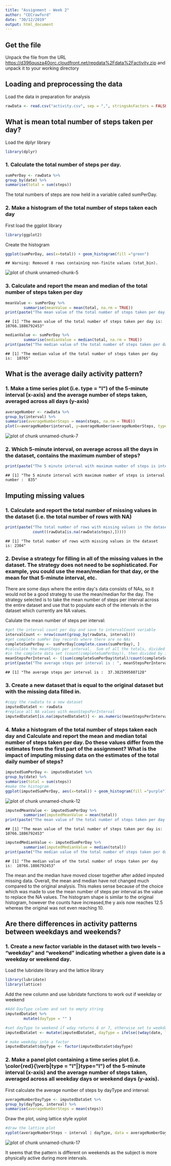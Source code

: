 ```yaml
---
title: "Assignment - Week 2"
author: "CECrawford"
date: "30/12/2019"
output: html_document
---
```




## Get the file

Unpack the file from the URL https://d396qusza40orc.cloudfront.net/repdata%2Fdata%2Factivity.zip and unpack it to your working directory


## Loading and preprocessing the data

Load the data in preparation for analysis


```r
rawData <- read.csv("activity.csv", sep = ",", stringsAsFactors = FALSE, colClasses = c("numeric", "Date", "numeric"))
```

## What is mean total number of steps taken per day?

Load the dplyr library


```r
library(dplyr)
```

### 1. Calculate the total number of steps per day.



```r
sumPerDay <- rawData %>%
group_by(date) %>%
summarise(total = sum(steps))
```

The total numbers of steps are now held in a variable called sumPerDay.

### 2. Make a histogram of the total number of steps taken each day

First load the ggplot library

```r
library(ggplot2)
```

Create the histogram


```r
ggplot(sumPerDay, aes(x=total)) + geom_histogram(fill ="green")
```

```
## Warning: Removed 8 rows containing non-finite values (stat_bin).
```

![plot of chunk unnamed-chunk-5](figure/unnamed-chunk-5-1.png)

### 3. Calculate and report the mean and median of the total number of steps taken per day


```r
meanValue <- sumPerDay %>%
        summarise(meanValue = mean(total, na.rm = TRUE))
print(paste("The mean value of the total number of steps taken per day is: ", meanValue))
```

```
## [1] "The mean value of the total number of steps taken per day is:  10766.1886792453"
```

```r
medianValue <- sumPerDay %>%
        summarise(medianValue = median(total, na.rm = TRUE))
print(paste("The median value of the total number of steps taken per day is: ", medianValue))
```

```
## [1] "The median value of the total number of steps taken per day is:  10765"
```


## What is the average daily activity pattern?

### 1. Make a time series plot (i.e. type = "l") of the 5-minute interval (x-axis) and the average number of steps taken, averaged across all days (y-axis)


```r
averageNumber <- rawData %>%
group_by(interval) %>%
summarise(averageNumberSteps = mean(steps, na.rm = TRUE))
plot(x=averageNumber$interval, y=averageNumber$averageNumberSteps, type="l", xlab = "Interval", ylab = "Average Steps", main = "Time series of the average number of steps taken across the intervals", col="purple")
```

![plot of chunk unnamed-chunk-7](figure/unnamed-chunk-7-1.png)

### 2. Which 5-minute interval, on average across all the days in the dataset, contains the maximum number of steps?


```r
print(paste("The 5 minute interval with maximum number of steps is interval number : ", averageNumber[averageNumber$averageNumberSteps == max(averageNumber$averageNumberSteps),]$interval))
```

```
## [1] "The 5 minute interval with maximum number of steps is interval number :  835"
```
## Imputing missing values

### 1. Calculate and report the total number of missing values in the dataset (i.e. the total number of rows with NA)


```r
print(paste("The total number of rows with missing values in the dataset is:",
            count((rawData[is.na(rawData$steps),]))))
```

```
## [1] "The total number of rows with missing values in the dataset is: 2304"
```

### 2. Devise a strategy for filling in all of the missing values in the dataset. The strategy does not need to be sophisticated. For example, you could use the mean/median for that day, or the mean for that 5-minute interval, etc.

There are some days where the entire day's data consists of NAs, so it would not be a good strategy to use the mean/median for the day.  The strategy selected is to take the mean number of steps per interval across the entire dataset and use that to populate each of the intervals in the dataset which currently are NA values.

Calulate the mean number of steps per interval:

```r
#get the interval count per day and save to intervalCount variable
intervalCount <- nrow(count(group_by(rawData, interval)))
#get complete sumPer Day records where there are no NAs
completeSumPerDay <- sumPerDay[complete.cases(sumPerDay), ]
#calculate the meanSteps per interval.  Sum of all the totals, divided by count of number of days
#in the complete data set (count(completeSumPerDay)), then divided by intervalCount to get meanSteps Per #Interval
meanStepsPerInterval <- ((sum(completeSumPerDay$total)/count(completeSumPerDay))/intervalCount)
print(paste("The average steps per interval is : ", meanStepsPerInterval))
```

```
## [1] "The average steps per interval is :  37.3825995807128"
```

### 3. Create a new dataset that is equal to the original dataset but with the missing data filled in.


```r
#copy the rawData to a new dataset
imputedDataSet <- rawData
#replace all NA values with meanStepsPerInterval
imputedDataSet[is.na(imputedDataSet)] <- as.numeric(meanStepsPerInterval)
```

### 4. Make a histogram of the total number of steps taken each day and Calculate and report the mean and median total number of steps taken per day. Do these values differ from the estimates from the first part of the assignment? What is the impact of imputing missing data on the estimates of the total daily number of steps?


```r
imputedSumPerDay <- imputedDataSet %>%
group_by(date) %>%
summarise(total = sum(steps))
#make the histogram
ggplot(imputedSumPerDay, aes(x=total)) + geom_histogram(fill ="purple")
```

![plot of chunk unnamed-chunk-12](figure/unnamed-chunk-12-1.png)
 

```r
imputedMeanValue <- imputedSumPerDay %>%
        summarise(imputedMeanValue = mean(total))
print(paste("The mean value of the total number of steps taken per day is: ", imputedMeanValue))
```

```
## [1] "The mean value of the total number of steps taken per day is:  10766.1886792453"
```

```r
imputedMedianValue <- imputedSumPerDay %>%
        summarise(imputedMedianValue = median(total))
print(paste("The median value of the total number of steps taken per day is: ", imputedMedianValue))
```

```
## [1] "The median value of the total number of steps taken per day is:  10766.1886792453"
```

The mean and the median have moved closer together after added imputed missing data. Overall, the mean and median have not changed much compared to the original analysis.  This makes sense because of the choice which was made to use the mean number of steps per interval as the value to replace the NA values. The histogram shape is similar to the original histogram, however the counts have increased,the y axis now reaches 12.5 whereas the original was not even reaching 10.

## Are there differences in activity patterns between weekdays and weekends?

### 1. Create a new factor variable in the dataset with two levels – “weekday” and “weekend” indicating whether a given date is a weekday or weekend day.

Load the lubridate library and the lattice library


```r
library(lubridate)
library(lattice)
```

Add the new column and use lubridate functions to work out if weekday or weekend


```r
#Add DayType column and set to empty string
imputedDataSet %>%
        mutate(dayType = "" )

#set dayType to weekend if wday returns 6 or 7, otherwise set to weekday
imputedDataSet <- mutate(imputedDataSet, dayType = ifelse((wday(date, label = TRUE)=="Sun" | wday(date, label = TRUE)=="Sat"), "weekend", "weekday"))

# make weekday into a factor
imputedDataSet$dayType <- factor(imputedDataSet$dayType)
```
### 2. Make a panel plot containing a time series plot (i.e. \color{red}{\verb|type = "l"|}type="l") of the 5-minute interval (x-axis) and the average number of steps taken, averaged across all weekday days or weekend days (y-axis). 

First calculate the average number of steps by dayType and interval:


```r
averageNumberDayType <- imputedDataSet %>%
group_by(dayType, interval) %>%
summarise(averageNumberSteps = mean(steps))
```

Draw the plot, using lattice style xyplot


```r
#draw the lattice plot
xyplot(averageNumberSteps ~ interval | dayType, data = averageNumberDayType, type = "l", layout = c(1, 2), ylab = "Average Number of Steps", main ="Average Number of Steps across all weekday dates or weekend dates")
```

![plot of chunk unnamed-chunk-17](figure/unnamed-chunk-17-1.png)

It seems that the pattern is different on weekends as the subject is more physically active during more intervals.
